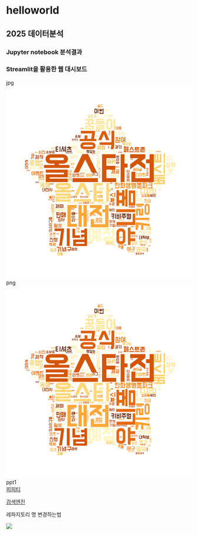 # helloworld

## 2025 데이터분석
### Jupyter notebook 분석결과
### Streamlit을 활용한 웹 대시보드
jpg <br>
<img src = "da.jpg"> <br>
png <br>
<img src = "da.png"> <br>
ppt1 <br>
[피피티](/project.pptx) <br>

[검색엔진](https://www.google.com/) <br>

레파지토리 명 변경하는법

<img src = "레파지토리명 변경.png">
